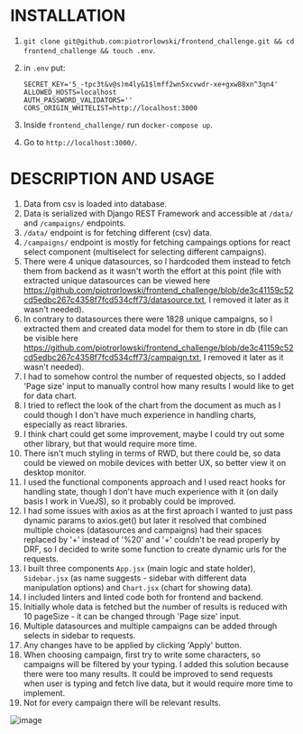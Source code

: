 # INSTALLATION

1. `git clone git@github.com:piotrorlowski/frontend_challenge.git && cd frontend_challenge && touch .env`.
2.  in `.env` put:

        SECRET_KEY='5_-tpc3t&v@s)m4ly&1$lmff2wn5xcvwdr-xe+gxw88xn^3qn4'
        ALLOWED_HOSTS=localhost
        AUTH_PASSWORD_VALIDATORS=''
        CORS_ORIGIN_WHITELIST=http://localhost:3000

3. Inside `frontend_challenge/` run `docker-compose up`.
4. Go to `http://localhost:3000/`.

# DESCRIPTION AND USAGE

1. Data from csv is loaded into database.
2. Data is serialized with Django REST Framework and accessible at `/data/` and `/campaigns/` endpoints.
3. `/data/` endpoint is for fetching different (csv) data.
4. `/campaigns/` endpoint is mostly for fetching campaings options for react select component (multiselect for selecting different campaigns).
5. There were 4 unique datasources, so I hardcoded them instead to fetch them from backend as it wasn't worth the effort at this point (file with extracted unique datasources can be viewed here https://github.com/piotrorlowski/frontend_challenge/blob/de3c41159c52cd5edbc267c4358f7fcd534cff73/datasource.txt, I removed it later as it wasn't needed).
6. In contrary to datasources there were 1828 unique campaigns, so I extracted them and created data model for them to store in db (file can be visible here https://github.com/piotrorlowski/frontend_challenge/blob/de3c41159c52cd5edbc267c4358f7fcd534cff73/campaign.txt, I removed it later as it wasn't needed).
7. I had to somehow control the number of requested objects, so I added 'Page size' input to manually control how many results I would like to get for data chart.
8. I tried to reflect the look of the chart from the document as much as I could though I don't have much experience in handling charts, especially as react libraries.
9. I think chart could get some improvement, maybe I could try out some other library, but that would require more time.
10. There isn't much styling in terms of RWD, but there could be, so data could be viewed on mobile devices with better UX, so better view it on desktop monitor.
11. I used the functional components approach and I used react hooks for handling state, though I don't have much experience with it (on daily basis I work in VueJS), so it probably could be improved.
12. I had some issues with axios as at the first aproach I wanted to just pass dynamic params to axios.get() but later it resolved that combined multiple choices (datasources and campaigns) had their spaces replaced by '+' instead of '%20' and '+' couldn't be read properly by DRF, so I decided to write some function to create dynamic urls for the requests.
13. I built three components `App.jsx` (main logic and state holder), `Sidebar.jsx` (as name suggests - sidebar with different data manipulation options) and `Chart.jsx` (chart for showing data).
14. I included linters and linted code both for frontend and backend.
15. Initially whole data is fetched but the number of results is reduced with 10 pageSize - it can be changed through 'Page size' input.
16. Multiple datasources and multiple campaigns can be added through selects in sidebar to requests.
17. Any changes have to be applied by clicking 'Apply' button.
18. When choosing campaign, first try to write some characters, so campaigns will be filtered by your typing. I added this solution because there were too many results. It could be improved to send requests when user is typing and fetch live data, but it would require more time to implement.
19. Not for every campaign there will be relevant results.

![image](https://user-images.githubusercontent.com/23028687/119056746-82452000-b9cb-11eb-9724-a761095b813e.png)
